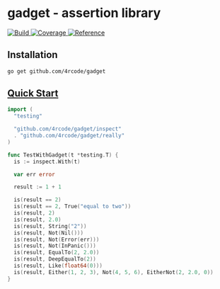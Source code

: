 # gadget - assertion library

[![
   Build
](https://github.com/4rcode/gadget/actions/workflows/go.yml/badge.svg)
](https://github.com/4rcode/gadget/actions/workflows/go.yml)
[![
  Coverage
](https://codecov.io/gh/4rcode/gadget/branch/main/graph/badge.svg?token=9NaQwahyDq)
](https://codecov.io/gh/4rcode/gadget)
[![
  Reference
](https://pkg.go.dev/badge/github.com/4rcode/gadget.svg)
](https://pkg.go.dev/github.com/4rcode/gadget)

## Installation

```sh
go get github.com/4rcode/gadget
```

## [Quick Start](quickstart_test.go)

```go
import (
  "testing"

  "github.com/4rcode/gadget/inspect"
  . "github.com/4rcode/gadget/really"
)

func TestWithGadget(t *testing.T) {
  is := inspect.With(t)

  var err error

  result := 1 + 1

  is(result == 2)
  is(result == 2, True("equal to two"))
  is(result, 2)
  is(result, 2.0)
  is(result, String("2"))
  is(result, Not(Nil()))
  is(result, Not(Error(err)))
  is(result, Not(InPanic()))
  is(result, EqualTo(2, 2.0))
  is(result, DeepEqualTo(2))
  is(result, Like(float64(0)))
  is(result, Either(1, 2, 3), Not(4, 5, 6), EitherNot(2, 2.0, 0))
}
```
